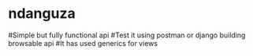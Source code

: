 # ndanguza
#Simple but fully functional api
#Test it using postman or django building browsable api
#It has used generics for views
